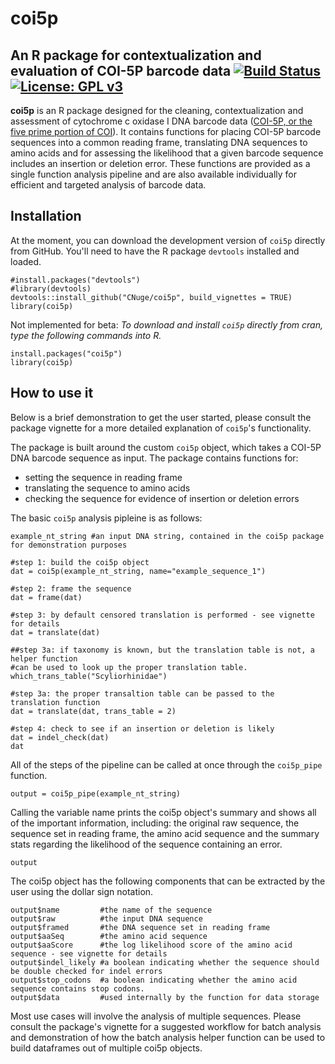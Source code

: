 # coi5p 
An R package for contextualization and evaluation of COI-5P barcode data
[![Build Status](https://travis-ci.com/CNuge/coi5p.svg?token=H6eQaqsE1kLqYX3zZ1Xz&branch=master)](https://travis-ci.com/CNuge/coi5p)
[![License: GPL v3](https://img.shields.io/badge/License-GPL%20v3-blue.svg)](http://www.gnu.org/licenses/gpl-3.0)
--------------------------------------------------------------------------

**coi5p** is an R package designed for the cleaning, contextualization and assessment of cytochrome c oxidase I DNA barcode data ([COI-5P, or the five prime portion of COI](https://en.wikipedia.org/wiki/Cytochrome_c_oxidase_subunit_I)). It contains functions for placing COI-5P barcode sequences into a common reading frame, translating DNA sequences to amino acids and for assessing the likelihood that a given barcode sequence includes an insertion or deletion error. These functions are provided as a single function analysis pipeline and are also available individually for efficient and targeted analysis of barcode data.

## Installation

At the moment, you can download the development version of `coi5p` directly from GitHub. You'll need to have the R package `devtools` installed and loaded.
```
#install.packages("devtools")
#library(devtools)
devtools::install_github("CNuge/coi5p", build_vignettes = TRUE)
library(coi5p)
```

Not implemented for beta: *To download and install `coi5p` directly from cran, type the following commands into R.*
```
install.packages("coi5p")
library(coi5p)
```


## How to use it

Below is a brief demonstration to get the user started, please consult the package vignette for a more detailed explanation of `coi5p`'s functionality.

The package is built around the custom `coi5p` object, which takes a COI-5P DNA barcode sequence as input. The package contains functions for: 

  - setting the sequence in reading frame
  - translating the sequence to amino acids
  - checking the sequence for evidence of insertion or deletion errors

The basic `coi5p` analysis pipleine is as follows:
```
example_nt_string #an input DNA string, contained in the coi5p package for demonstration purposes

#step 1: build the coi5p object
dat = coi5p(example_nt_string, name="example_sequence_1")

#step 2: frame the sequence
dat = frame(dat)

#step 3: by default censored translation is performed - see vignette for details
dat = translate(dat)

##step 3a: if taxonomy is known, but the translation table is not, a helper function
#can be used to look up the proper translation table.
which_trans_table("Scyliorhinidae")

#step 3a: the proper transaltion table can be passed to the translation function
dat = translate(dat, trans_table = 2)

#step 4: check to see if an insertion or deletion is likely
dat = indel_check(dat)
dat
```
All of the steps of the pipeline can be called at once through the `coi5p_pipe` function.
```
output = coi5p_pipe(example_nt_string)
```
Calling the variable name prints the coi5p object's summary and shows all of the important information, including: the original raw sequence, the sequence set in reading frame, the amino acid sequence and the summary stats regarding the likelihood of the sequence containing an error.
```
output
```
The coi5p object has the following components that can be extracted by the user using the dollar sign notation.
```
output$name         #the name of the sequence 
output$raw          #the input DNA sequence
output$framed       #the DNA sequence set in reading frame
output$aaSeq        #the amino acid sequence
output$aaScore      #the log likelihood score of the amino acid sequence - see vignette for details
output$indel_likely #a boolean indicating whether the sequence should be double checked for indel errors
output$stop_codons  #a boolean indicating whether the amino acid sequence contains stop codons.
output$data         #used internally by the function for data storage
```
Most use cases will involve the analysis of multiple sequences. Please consult the package's vignette for a suggested workflow for batch analysis and demonstration of how the batch analysis helper function can be used to build dataframes out of multiple coi5p objects.
